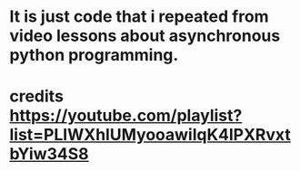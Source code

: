 # It is just code that i repeated from video lessons about asynchronous python programming. 
# credits https://youtube.com/playlist?list=PLlWXhlUMyooawilqK4lPXRvxtbYiw34S8
